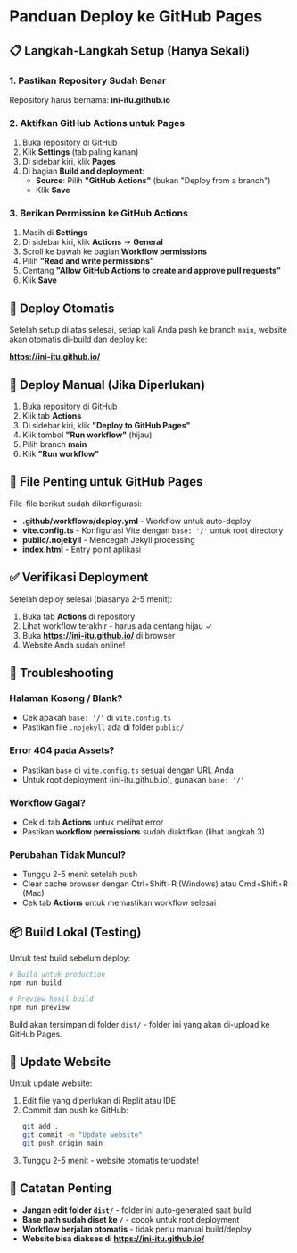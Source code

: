 # Panduan Deploy ke GitHub Pages

## 📋 Langkah-Langkah Setup (Hanya Sekali)

### 1. Pastikan Repository Sudah Benar

Repository harus bernama: **ini-itu.github.io**

### 2. Aktifkan GitHub Actions untuk Pages

1. Buka repository di GitHub
2. Klik **Settings** (tab paling kanan)
3. Di sidebar kiri, klik **Pages**
4. Di bagian **Build and deployment**:
   - **Source**: Pilih **"GitHub Actions"** (bukan "Deploy from a branch")
   - Klik **Save**

### 3. Berikan Permission ke GitHub Actions

1. Masih di **Settings**
2. Di sidebar kiri, klik **Actions** → **General**
3. Scroll ke bawah ke bagian **Workflow permissions**
4. Pilih **"Read and write permissions"**
5. Centang **"Allow GitHub Actions to create and approve pull requests"**
6. Klik **Save**

## 🚀 Deploy Otomatis

Setelah setup di atas selesai, setiap kali Anda push ke branch `main`, website akan otomatis di-build dan deploy ke:

**https://ini-itu.github.io/**

## 🔧 Deploy Manual (Jika Diperlukan)

1. Buka repository di GitHub
2. Klik tab **Actions**
3. Di sidebar kiri, klik **"Deploy to GitHub Pages"**
4. Klik tombol **"Run workflow"** (hijau)
5. Pilih branch **main**
6. Klik **"Run workflow"**

## 📝 File Penting untuk GitHub Pages

File-file berikut sudah dikonfigurasi:

- **.github/workflows/deploy.yml** - Workflow untuk auto-deploy
- **vite.config.ts** - Konfigurasi Vite dengan `base: '/'` untuk root directory
- **public/.nojekyll** - Mencegah Jekyll processing
- **index.html** - Entry point aplikasi

## ✅ Verifikasi Deployment

Setelah deploy selesai (biasanya 2-5 menit):

1. Buka tab **Actions** di repository
2. Lihat workflow terakhir - harus ada centang hijau ✓
3. Buka **https://ini-itu.github.io/** di browser
4. Website Anda sudah online!

## 🐛 Troubleshooting

### Halaman Kosong / Blank?
- Cek apakah `base: '/'` di `vite.config.ts`
- Pastikan file `.nojekyll` ada di folder `public/`

### Error 404 pada Assets?
- Pastikan `base` di `vite.config.ts` sesuai dengan URL Anda
- Untuk root deployment (ini-itu.github.io), gunakan `base: '/'`

### Workflow Gagal?
- Cek di tab **Actions** untuk melihat error
- Pastikan **workflow permissions** sudah diaktifkan (lihat langkah 3)

### Perubahan Tidak Muncul?
- Tunggu 2-5 menit setelah push
- Clear cache browser dengan Ctrl+Shift+R (Windows) atau Cmd+Shift+R (Mac)
- Cek tab **Actions** untuk memastikan workflow selesai

## 📦 Build Lokal (Testing)

Untuk test build sebelum deploy:

```bash
# Build untuk production
npm run build

# Preview hasil build
npm run preview
```

Build akan tersimpan di folder `dist/` - folder ini yang akan di-upload ke GitHub Pages.

## 🔄 Update Website

Untuk update website:

1. Edit file yang diperlukan di Replit atau IDE
2. Commit dan push ke GitHub:
   ```bash
   git add .
   git commit -m "Update website"
   git push origin main
   ```
3. Tunggu 2-5 menit - website otomatis terupdate!

## 📌 Catatan Penting

- **Jangan edit folder `dist/`** - folder ini auto-generated saat build
- **Base path sudah diset ke `/`** - cocok untuk root deployment
- **Workflow berjalan otomatis** - tidak perlu manual build/deploy
- **Website bisa diakses di https://ini-itu.github.io/**
